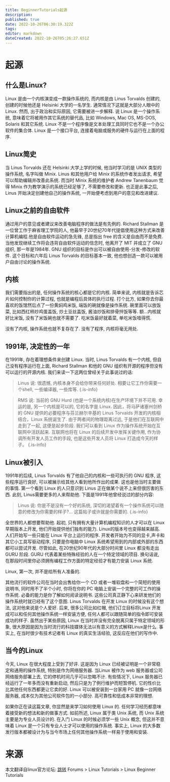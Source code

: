 ```yaml
---
title: BeginnerTutorials起源
description: 
published: true
date: 2022-10-26T06:30:19.322Z
tags: 
editor: markdown
dateCreated: 2022-10-26T05:26:27.651Z
---
```


# 起源
## 什么是Linux?
Linux 是由一个内核演变成一款操作系统的, 而内核是由 Linus Torvalds 创建的, 创建的时候他还是 Helsinki 大学的一名学生. 通常情况下这就是大部分人眼中的 Linux. 然而, 出于政治和实际原因, 它需要被进一步解释. 说 Linux 是一个操作系统, 意味着它将被用作其它系统的替代品, 比如 Windows, Mac OS, MS-DOS, Solaris 和其它系统. Linux 不是一个程序像是文本处理工具同时它也不是一个办公软件的集合体. Linux 是一个接口平台, 连接着电脑或服务的硬件与运行在上面的程序.

## Linux简史
当 Linus Torvalds 还在 Helsinki 大学上学的时候, 他当时学习的是 UNIX 类型的操作系统, 名字叫做 Minix. Linus 和其他用户给 Minix 的系统作者发出请求, 希望可以帮助编辑并改善此系统. 而当时 Minix 系统的维护者 Andrew Tanenbaum 觉得 Minix 作为教学演示的系统已经足够了, 不需要修改和更新. 也正是此事之后, Linus 开始决定创建他自己的操作系统, 一开始便考虑到用户的意见和改进建议.

## Linux之前的自由软件
通过用户的意见或者建议来改善电脑程序的做法是有先例的. Richard Stallman 是一位曾工作于麻省理工学院的人, 他最早于20世纪70年代提倡使用这种方式来改善计算机编程.他是自由软件运动的急先锋, 总是指出 free 的含义是自由而不是免费. 当他发现继续工作将会违背自由软件运动的信念时, 他离开了 MIT 并成立了 GNU 组织, 那一年是1984年. GNU 组织的目标是作出可以被自由使用-分发-修改的软件. 这个目标和六年后 Linus Torvalds 的目标基本一致, 他也想创造一款可以被用户自由讨论的操作系统.

## 内核
我们需要指出的是, 任何操作系统的核心都是它的内核. 简单来说, 内核就是告诉芯片如何控制你的计算过程, 也就是编程后具体的执行过程. 打个比方, 如果你去你最喜欢的饭馆然后点了一份黄焖鸡米饭, 端饭的碗就像是操作系统. 碗里面可以放饭菜, 比如西红柿炒鸡蛋盖饭, 炒土豆丝盖饭, 酱油炒饭和排骨拌饭等等. 额...内核就好比米饭, 没有了米饭碗也就不需要了. 吃米饭最好就着菜, 单吃米饭噎得慌. 

没有了内核, 操作系统也就不复存在了. 
没有了程序, 内核将毫无用处.

## 1991年, 决定性的一年
在1991年, 存在着理想条件来创建 Linux. 当时, Linus Torvalds 有一个内核, 但自己没有程序运行在上面, Richard Stallman 和他的 GNU 组织有开源的程序但没有可以运行的开源内核. 我们来读一下这两位曾经关于此事说过的话:
> Linus 说:
很遗憾, 内核本身不会给你带来任何好处. 相要让它工作你需要一个shell, 一些编译器, 一些库等.
{.is-info}

> RMS 说:
当前的 GNU Hurd (也是一个系统内核)在生产环境下并不可用. 幸运的是, 另一个内核是可以的, 它的名字是 Linux. 因此，将马萨诸塞州剑桥的 GNU 提供的必要程序与芬兰赫尔辛基的 Linus Torvalds 开发的内核相结合，Linux 系统诞生了. 由于两者间的物理距离过远, 于是他们在互联网中走到了一起, 这便是起步阶段. 我们可以看到 Linux 作为操作系统开始在互联网中活跃起来. 互联网也将在 Linux 的后续开发中发挥关键作用, 作为协调所有开发人员工作的手段, 也是这些开发人员将 Linux 打造成今天的样子。
{.is-info}

## Linux被引入
1991年的后续, Linus Torvalds 有了他自己的内核和一些可执行的 GNU 程序, 这些程序运行良好, 可以被展示给其他人看到他所作出的成果. 这也是他当时主要做的事情. 第一个看到 Linux 的人只意识到 Linus 正在做某个说不上来但很厉害的东西. 此刻, Linus需要更多的人来帮助他. 下面是1991年他曾经说过的部分内容:
> Linus 说:
你是不是没有一个好的系统, 深切的渴望着有一个操作系统可以随意的修改为你需要的样子?... 这篇帖子或许就是你需要的.
{.is-info}

全世界的人都想要帮助他. 起初, 只有拥有大量计算机编程知识的人才可以在 Linux 早期版本上开发, 他们开始提供他们独有的能力.   Linux的版本号也变得越来越高. 人们开始写一些只能在 Linux 平台上运行的程序. 开发者开始为不同的显卡,声卡和其它小工具写驱动程序, 只要是你电脑中 Linux 系统希望用到的内部或外部的东西都可以尝试开发. 尽管如此, 在20世纪90年代的大部分时间里 Linux 都没有走出 GURU 阶段. GURU 代表着某些特殊经验的人在一个特定领域的项目. 换句话说, 在那段时间里你必须拥有编程工作方面的特定经验才有能力安装 Linux 系统.

Linux, 第一次, 并不是给所有人准备的.

其他流行的软件公司在当时会出售给你一个 CD 或者一堆软盘和一个简短的使用说明书, 同时用不了半个小时, 你将在你的 PC 电脑上安装一个完整的可工作的操作系统. 必备的能力是你了解如何阅读说明书. 这些公司真正静下心来研发他们的操作系统时就已经有了这个意图. Linus Torvalds 在开发 Linux 的时候没有这个想法, 这对他来说是个人爱好. 后来, 很多公司比如红帽, 他们订立目标将Linux 开发成可以和任何其他操作系统一样安装方便, 任何人都可以跟随简单的指令即可安装成功的样子. 虽然出于某些原因, Linux 在当时并没有完全脱离只属于特定领域的形象, 很大原因是因为当时流行的科技媒体无法以有意义的方式解释Linux是什么. 事实上, 在当时很少有技术记者有 Linux 的真实生活经验, 这反应在他们的写作中.

## 当今的Linux
今天, Linux 在很大程度上受到了好评. 这是因为 Linux 已经被证明是一个非常稳定和通用的操作系统, 特别是作为网络服务器. 当Linux 被作为 web 服务器或公司网络服务部署上去, 它的停机时间几乎可以忽略不计. 有些情况下, Linux 服务器已经运行了一年多而没有重新启动, 然后只是为了例行维护而短暂停机. 它的性价比比其他任何东西都更让它卖的好. Linux 可以被安装到一台家用 PC 就像一台网络服务器, 成本仅为其他公司软件包的一小部分. 高可靠性和低成本非常的理想.

如果你正在读这篇文章, 你显然是来学习如何使用 Linux 的. 任何学习经历都意味着接受新的想法和新的做事方式. 如前所述, Linux 属于类 Unix 系统, 而 Unix 系统主要是为专业人员设计的. 在入门 Linux 的时候必须学一些 Unix 概念, 但这并不意味着 Linux 是一个只有专业人士才可以使用的操作系统. 事实上, Linux 的大多数发行版本都被设计为与当今市场上任何其他操作系统一样易于使用和安装.



























# 来源
本文翻译自linux官方论坛: [跳转](https://www.linux.org/threads/what-is-linux.4106/)
Forums > Linux Tutorials > Linux Beginner Tutorials

